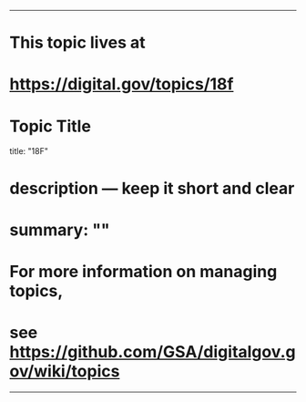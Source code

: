 
---
# This topic lives at
# https://digital.gov/topics/18f

# Topic Title
title: "18F"

# description — keep it short and clear
# summary: ""


# For more information on managing topics,
# see https://github.com/GSA/digitalgov.gov/wiki/topics
---